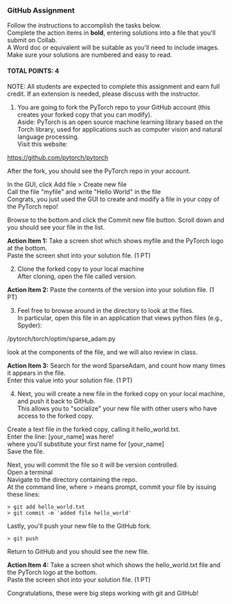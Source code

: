 ### GitHub Assignment

Follow the instructions to accomplish the tasks below.  
Complete the action items in **bold**, entering solutions into a file that you'll submit on Collab.  
A Word doc or equivalent will be suitable as you'll need to include images. Make sure your solutions are numbered and easy to read.

#### TOTAL POINTS: 4

NOTE: All students are expected to complete this assignment and earn full credit. If an extension is needed, please discuss with the instructor.  

1) You are going to fork the PyTorch repo to your GitHub account (this creates your forked copy that you can modify).  
Aside: PyTorch is an open source machine learning library based on the Torch library, used for applications such as computer vision and natural language processing.  
Visit this website:  

https://github.com/pytorch/pytorch  

After the fork, you should see the PyTorch repo in your account.

In the GUI, click Add file > Create new file  
Call the file "myfile" and write "Hello World" in the file  
Congrats, you just used the GUI to create and modify a file in your copy of the PyTorch repo!  

Browse to the bottom and click the Commit new file button.
Scroll down and you should see your file in the list.

**Action Item 1:** Take a screen shot which shows myfile and the PyTorch logo at the bottom.    
Paste the screen shot into your solution file. (1 PT)

2) Clone the forked copy to your local machine  
After cloning, open the file called version.

**Action Item 2:** Paste the contents of the version into your solution file. (1 PT)

3) Feel free to browse around in the directory to look at the files.  
In particular, open this file in an application that views python files (e.g., Spyder):  

/pytorch/torch/optim/sparse_adam.py

look at the components of the file, and we will also review in class.  

**Action Item 3:** Search for the word SparseAdam, and count how many times it appears in the file.  
Enter this value into your solution file. (1 PT)  

4) Next, you will create a new file in the forked copy on your local machine, and push it back to GitHub.  
This allows you to "socialize" your new file with other users who have access to the forked copy.

Create a text file in the forked copy, calling it hello_world.txt.  
Enter the line: [your_name] was here!  
where you'll substitute your first name for [your_name]  
Save the file.  

Next, you will commit the file so it will be version controlled.  
Open a terminal  
Navigate to the directory containing the repo.  
At the command line, where > means prompt, commit your file by issuing these lines:  

```
> git add hello_world.txt  
> git commit -m 'added file hello_world'
```

Lastly, you'll push your new file to the GitHub fork.  

`> git push`

Return to GitHub and you should see the new file.  

**Action Item 4:** Take a screen shot which shows the hello_world.txt file and the PyTorch logo at the bottom.  
Paste the screen shot into your solution file. (1 PT)  

Congratulations, these were big steps working with git and GitHub!
